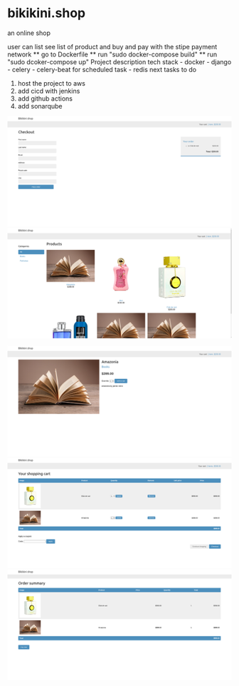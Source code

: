 # bikikini.shop
an online shop

user can list see list of product and buy and pay with the stipe payment network
** go to Dockerfile
** run "sudo docker-compose build"
** run "sudo dcoker-compose up"
Project description
  tech stack
    - docker 
    - django
    - celery
    - celery-beat for scheduled task 
    - redis
  next tasks to do
  1. host the project to aws
  2. add cicd with jenkins
  3. add github actions
  4. add sonarqube

![](https://github.com/nisabzahid/bikikini.shop/blob/main/screenshots/Screenshot%20from%202023-10-09%2015-35-24.png?raw=true)
![](https://github.com/nisabzahid/bikikini.shop/blob/main/screenshots/Screenshot%20from%202023-10-09%2015-35-37.png?raw=true)

![](https://github.com/nisabzahid/bikikini.shop/blob/main/screenshots/Screenshot%20from%202023-10-09%2015-35-47.png?raw=true)
![](https://github.com/nisabzahid/bikikini.shop/blob/main/screenshots/Screenshot%20from%202023-10-09%2015-35-58.png?raw=true)
![](https://github.com/nisabzahid/bikikini.shop/blob/main/screenshots/Screenshot%20from%202023-10-09%2015-36-16.png?raw=true)

